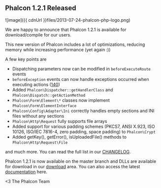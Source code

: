 ## Phalcon 1.2.1 Released

![image]({{ cdnUrl }}files/2013-07-24-phalcon-php-logo.png)

We are happy to announce that Phalcon 1.2.1 is available for download/compile for our users.

This new version of Phalcon includes a lot of optimizations, reducing memory while increasing performance (yet again :))

A few key points are

- Dispatching parameters now can be modified in `beforeExecuteRoute` events
- `beforeException` events can now handle exceptions occurred when executing actions ([140](https://github.com/phalcon/cphalcon/issue/140))
- Added `Phalcon\Dispatcher::getHandlerClass` and `Phalcon\Dispatch::getActionMethod`
- `Phalcon\Form\Element\*` classes now implement `Phalcon\Form\ElementInterface`
- `Phalcon\Config\Adapter\Ini` correctly handles empty sections and INI files without any sections
- `Phalcon\Http\Request` fully supports file arrays
- Added support for various padding schemes (PKCS7, ANSI X.923, ISO 10126, ISO/IEC 7816-4, zero padding, space padding) to `Phalcon\Crypt`
- Added getKey(), getError(), isUploadedFile() methods to `Phalcon\Http\Request\File`

and much more. You can read the full list in our [CHANGELOG](https://github.com/phalcon/cphalcon/blob/1.2.1/CHANGELOG).

Phalcon 1.2.1 is now available on the master branch and DLLs are available for download in our [download](https://www.phalconphp.com/download) area. You can also access the latest [documentation](https://www.phalconphp.com/documentation) here.


<3 The Phalcon Team
